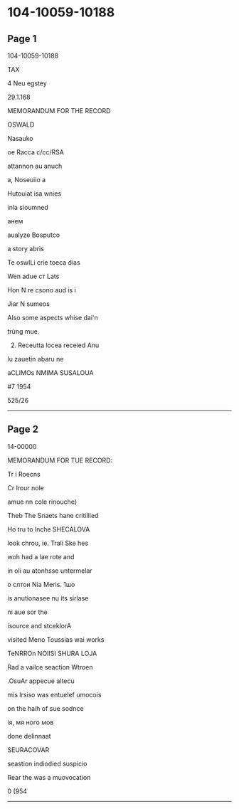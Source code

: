 # 104-10059-10188

## Page 1

104-10059-10188

TAX

4 Neu egstey

29.1.168

MEMORANDUM FOR THE RECORD

OSWALD

Nasauko

oe Racca c/cc/RSA

attannon au anuch

a, Noseuiio a

Hutouiat isa wnies

inla sioumned

анем

aualyze Bosputco

a story abris

Te oswILi crie toeca dias

Wen adue ст Lats

Hon N re csono aud is i

Jiar N sumeos

Also some aspects whise dai'n

trùng mue.

2. Receutta locea receied Anu

lu zauetin abaru ne

aCLIMOs NMIMA SUSALOUA

#7 1954

525/26

---

## Page 2

14-00000

MEMORANDUM FOR TUE RECORD:

Tr i Roecns

Cr lrour nole

amue nn cole rinouche)

Theb The Snaets hane critillied

Ho tru to lnche SHECALOVA

look chrou, ie. Trali Ske hes

woh had a lae rote and

in oli au atonhsse untermelar

o слтои Nia Meris. 1шo

is anutionasee nu its sirlase

ni aue sor the

isource and stceklorA

visited Meno Toussias wai works

TeNRROn NOIISI SHURA LOJA

Rad a vailce seaction Wtroen

.OsuAr appecue altecu

mis lrsiso was entuelef umocois

on the haih of sue sodnce

ія, мя ного мов

done delinnaat

SEURACOVAR

seastion indiodied suspicio

Rear the was a muovocation

0 (954

---

